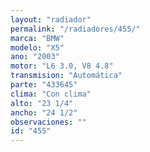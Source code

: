 ```yaml
---
layout: "radiador"
permalink: "/radiadores/455/"
marca: "BMW"
modelo: "X5"
ano: "2003"
motor: "L6 3.0, V8 4.8"
transmision: "Automática"
parte: "433645"
clima: "Con clima"
alto: "23 1/4"
ancho: "24 1/2"
observaciones: ""
id: "455"
---
```


